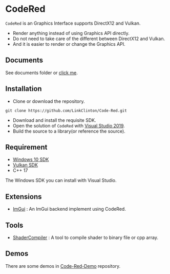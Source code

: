 # CodeRed

`CodeRed` is an Graphics Interface supports DirectX12 and Vulkan.

- Render anything instead of using Graphics API directly. 
- Do not need to take care of the different between DirectX12 and Vulkan.
- And it is easier to render or change the Graphics API.

## Documents

See documents folder or [click me](https://github.com/LinkClinton/Code-Red/blob/master/Documents/Readme.md).

## Installation

- Clone or download the repository.

```git
git clone https://github.com/LinkClinton/Code-Red.git
```
- Download and install the requisite SDK.
- Open the solution of `CodeRed` with [Visual Studio 2019](https://visualstudio.microsoft.com/).
- Build the source to a library(or reference the source).

## Requirement

- [Windows 10 SDK](https://developer.microsoft.com/en-us/windows/downloads/windows-10-sdk)
- [Vulkan SDK](https://vulkan.lunarg.com/sdk/home)
- C++ 17

The Windows SDK you can install with Visual Studio.

## Extensions

- [ImGui](https://github.com/LinkClinton/Code-Red/tree/master/Extensions/ImGui) : An ImGui backend implement using CodeRed.

## Tools

- [ShaderCompiler](https://github.com/LinkClinton/Code-Red/tree/master/Tools/ShaderCompiler) : A tool to compile shader to binary file or cpp array.

## Demos

There are some demos in [Code-Red-Demo](https://github.com/LinkClinton/Code-Red-Demo) repository.